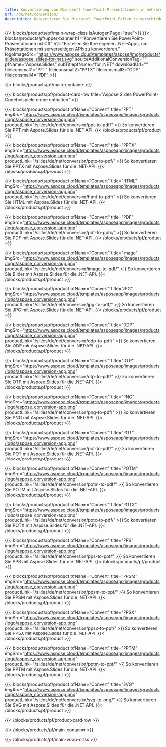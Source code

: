 ```yaml
---
title: Konvertierung von Microsoft PowerPoint-Präsentationen in mehrere Dateien mit C#
url: /de/net/conversion/
description: Konvertieren Sie Microsoft PowerPoint-Folien in verschiedene Dateien, einschließlich PDF-, HTML- und Bildformate auf .NET Framework-, .NET Core-, Windows Azure-, Mono- oder Xamarin-Plattformen.
---
```


{{< blocks/products/pf/main-wrap-class isAutogenPage="true">}}
{{< blocks/products/pf/upper-banner h1="Konvertieren Sie PowerPoint-Präsentationen mit C#" h2="Erstellen Sie Ihre eigenen .NET-Apps, um Präsentationen mit serverseitigen APIs zu konvertieren." logoImageSrc="https://www.aspose.cloud/templates/aspose/img/products/slides/aspose_slides-for-net.svg" sourceAdditionalConversionTag="" pfName="Aspose.Slides" subTitlepfName="for .NET" downloadUrl="" fileiconsmall1="PPT" fileiconsmall2="PPTX" fileiconsmall3="ODP" fileiconsmall4="PDF" >}}

{{< blocks/products/pf/main-container >}}

{{< blocks/products/pf/product-card-row title="Aspose.Slides PowerPoint-Codebeispiele online enthalten" >}}

{{< blocks/products/pf/product pfName="Convert" title="PPT" imgSrc="https://www.aspose.cloud/templates/asposeapp/images/products/logo/aspose_conversion-app.png" productLink="/slides/de/net/conversion/ppt-to-pdf/" >}}
So konvertieren Sie PPT mit Aspose.Slides für die .NET-API.
{{< /blocks/products/pf/product >}}

{{< blocks/products/pf/product pfName="Convert" title="PPTX" imgSrc="https://www.aspose.cloud/templates/asposeapp/images/products/logo/aspose_conversion-app.png" productLink="/slides/de/net/conversion/pptx-to-pdf/" >}}
So konvertieren Sie PPTX mit Aspose.Slides für die .NET-API.
{{< /blocks/products/pf/product >}}

{{< blocks/products/pf/product pfName="Convert" title="HTML" imgSrc="https://www.aspose.cloud/templates/asposeapp/images/products/logo/aspose_conversion-app.png" productLink="/slides/de/net/conversion/html-to-pdf/" >}}
So konvertieren Sie HTML mit Aspose.Slides für die .NET-API.
{{< /blocks/products/pf/product >}}

{{< blocks/products/pf/product pfName="Convert" title="PDF" imgSrc="https://www.aspose.cloud/templates/asposeapp/images/products/logo/aspose_conversion-app.png" productLink="/slides/de/net/conversion/pdf-to-pptx/" >}}
So konvertieren Sie PDF mit Aspose.Slides für die .NET-API.
{{< /blocks/products/pf/product >}}

{{< blocks/products/pf/product pfName="Convert" title="Image" imgSrc="https://www.aspose.cloud/templates/asposeapp/images/products/logo/aspose_conversion-app.png" productLink="/slides/de/net/conversion/image-to-pdf/" >}}
So konvertieren Sie Bilder mit Aspose.Slides für die .NET-API.
{{< /blocks/products/pf/product >}}

{{< blocks/products/pf/product pfName="Convert" title="JPG" imgSrc="https://www.aspose.cloud/templates/asposeapp/images/products/logo/aspose_conversion-app.png" productLink="/slides/de/net/conversion/jpg-to-pdf/" >}}
So konvertieren Sie JPG mit Aspose.Slides für die .NET-API.
{{< /blocks/products/pf/product >}}

{{< blocks/products/pf/product pfName="Convert" title="ODP" imgSrc="https://www.aspose.cloud/templates/asposeapp/images/products/logo/aspose_conversion-app.png" productLink="/slides/de/net/conversion/odp-to-pdf/" >}}
So konvertieren Sie ODP mit Aspose.Slides für die .NET-API.
{{< /blocks/products/pf/product >}}

{{< blocks/products/pf/product pfName="Convert" title="OTP" imgSrc="https://www.aspose.cloud/templates/asposeapp/images/products/logo/aspose_conversion-app.png" productLink="/slides/de/net/conversion/otp-to-pdf/" >}}
So konvertieren Sie OTP mit Aspose.Slides für die .NET-API.
{{< /blocks/products/pf/product >}}

{{< blocks/products/pf/product pfName="Convert" title="PNG" imgSrc="https://www.aspose.cloud/templates/asposeapp/images/products/logo/aspose_conversion-app.png" productLink="/slides/de/net/conversion/png-to-pdf/" >}}
So konvertieren Sie PNG mit Aspose.Slides für die .NET-API.
{{< /blocks/products/pf/product >}}

{{< blocks/products/pf/product pfName="Convert" title="POT" imgSrc="https://www.aspose.cloud/templates/asposeapp/images/products/logo/aspose_conversion-app.png" productLink="/slides/de/net/conversion/pot-to-pdf/" >}}
So konvertieren Sie POT mit Aspose.Slides für die .NET-API.
{{< /blocks/products/pf/product >}}

{{< blocks/products/pf/product pfName="Convert" title="POTM" imgSrc="https://www.aspose.cloud/templates/asposeapp/images/products/logo/aspose_conversion-app.png" productLink="/slides/de/net/conversion/potm-to-pdf/" >}}
So konvertieren Sie POTM mit Aspose.Slides für die .NET-API.
{{< /blocks/products/pf/product >}}

{{< blocks/products/pf/product pfName="Convert" title="POTX" imgSrc="https://www.aspose.cloud/templates/asposeapp/images/products/logo/aspose_conversion-app.png" productLink="/slides/de/net/conversion/potx-to-pdf/" >}}
So konvertieren Sie POTX mit Aspose.Slides für die .NET-API.
{{< /blocks/products/pf/product >}}

{{< blocks/products/pf/product pfName="Convert" title="PPS" imgSrc="https://www.aspose.cloud/templates/asposeapp/images/products/logo/aspose_conversion-app.png" productLink="/slides/de/net/conversion/pps-to-ppt/" >}}
So konvertieren Sie PPS mit Aspose.Slides für die .NET-API.
{{< /blocks/products/pf/product >}}

{{< blocks/products/pf/product pfName="Convert" title="PPSM" imgSrc="https://www.aspose.cloud/templates/asposeapp/images/products/logo/aspose_conversion-app.png" productLink="/slides/de/net/conversion/ppsm-to-ppt/" >}}
So konvertieren Sie PPSM mit Aspose.Slides für die .NET-API.
{{< /blocks/products/pf/product >}}

{{< blocks/products/pf/product pfName="Convert" title="PPSX" imgSrc="https://www.aspose.cloud/templates/asposeapp/images/products/logo/aspose_conversion-app.png" productLink="/slides/de/net/conversion/ppsx-to-ppt/" >}}
So konvertieren Sie PPSX mit Aspose.Slides für die .NET-API.
{{< /blocks/products/pf/product >}}

{{< blocks/products/pf/product pfName="Convert" title="PPTM" imgSrc="https://www.aspose.cloud/templates/asposeapp/images/products/logo/aspose_conversion-app.png" productLink="/slides/de/net/conversion/pptm-to-ppt/" >}}
So konvertieren Sie PPTM mit Aspose.Slides für die .NET-API.
{{< /blocks/products/pf/product >}}

{{< blocks/products/pf/product pfName="Convert" title="SVG" imgSrc="https://www.aspose.cloud/templates/asposeapp/images/products/logo/aspose_conversion-app.png" productLink="/slides/de/net/conversion/svg-to-png/" >}}
So konvertieren Sie SVG mit Aspose.Slides für die .NET-API.
{{< /blocks/products/pf/product >}}

{{< /blocks/products/pf/product-card-row >}}

{{< /blocks/products/pf/main-container >}}
    
{{< /blocks/products/pf/main-wrap-class >}}